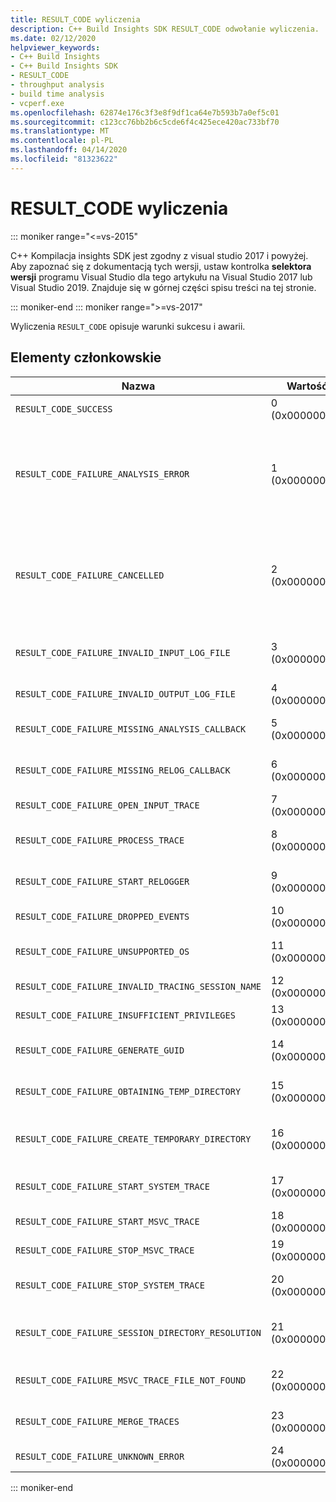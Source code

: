 ```yaml
---
title: RESULT_CODE wyliczenia
description: C++ Build Insights SDK RESULT_CODE odwołanie wyliczenia.
ms.date: 02/12/2020
helpviewer_keywords:
- C++ Build Insights
- C++ Build Insights SDK
- RESULT_CODE
- throughput analysis
- build time analysis
- vcperf.exe
ms.openlocfilehash: 62874e176c3f3e8f9df1ca64e7b593b7a0ef5c01
ms.sourcegitcommit: c123cc76bb2b6c5cde6f4c425ece420ac733bf70
ms.translationtype: MT
ms.contentlocale: pl-PL
ms.lasthandoff: 04/14/2020
ms.locfileid: "81323622"
---
```

# <a name="result_code-enum"></a>RESULT_CODE wyliczenia

::: moniker range="<=vs-2015"

C++ Kompilacja insights SDK jest zgodny z visual studio 2017 i powyżej. Aby zapoznać się z dokumentacją tych wersji, ustaw kontrolka **selektora wersji** programu Visual Studio dla tego artykułu na Visual Studio 2017 lub Visual Studio 2019. Znajduje się w górnej części spisu treści na tej stronie.

::: moniker-end
::: moniker range=">=vs-2017"

Wyliczenia `RESULT_CODE` opisuje warunki sukcesu i awarii.

## <a name="members"></a>Elementy członkowskie

| Nazwa | Wartość | Opis |
|--|--|--|
| `RESULT_CODE_SUCCESS` | 0 (0x00000000) | Operacja zakończyła się pomyślnie. |
| `RESULT_CODE_FAILURE_ANALYSIS_ERROR` | 1 (0x00000001) | Jedną z funkcji wywołania zwrotnego w [ANALYSIS_DESCRIPTOR](analysis-descriptor-struct.md) lub `CALLBACK_CODE_ANALYSIS_FAILURE` [RELOG_DESCRIPTOR](relog-descriptor-struct.md) zwrócona wartość. Ta wartość jest członkiem [CALLBACK_CODE](callback-code-enum.md) wyliczenia. |
| `RESULT_CODE_FAILURE_CANCELLED` | 2 (0x00000002) | Jedną z funkcji wywołania zwrotnego w [ANALYSIS_DESCRIPTOR](analysis-descriptor-struct.md) lub `CALLBACK_CODE_ANALYSIS_CANCEL` [RELOG_DESCRIPTOR](relog-descriptor-struct.md) zwrócona wartość. Ta wartość jest członkiem [CALLBACK_CODE](callback-code-enum.md) wyliczenia. |
| `RESULT_CODE_FAILURE_INVALID_INPUT_LOG_FILE` | 3 (0x00000003) | Określony śledzenia zdarzeń wejściowych dla systemu Windows (ETW) jest nieprawidłowy. |
| `RESULT_CODE_FAILURE_INVALID_OUTPUT_LOG_FILE` | 4 (0x00000004) | Określony wynikowy ślad ETW jest nieprawidłowy. |
| `RESULT_CODE_FAILURE_MISSING_ANALYSIS_CALLBACK` | 5 (0x00000005) | Struktura [ANALYSIS_CALLBACKS](analysis-callbacks-struct.md) nie została poprawnie zainicjowana. |
| `RESULT_CODE_FAILURE_MISSING_RELOG_CALLBACK` | 6 (0x00000006) | Struktura [RELOG_CALLBACKS](relog-callbacks-struct.md) nie została poprawnie zainicjowana. |
| `RESULT_CODE_FAILURE_OPEN_INPUT_TRACE` | 7 (0x00000007) | Nie można otworzyć wejściowego śledzenia ETW. |
| `RESULT_CODE_FAILURE_PROCESS_TRACE` | 8 (0x00000008) | Wystąpił błąd podczas przetwarzania wejściowego śledzenia ETW. |
| `RESULT_CODE_FAILURE_START_RELOGGER` | 9 (0x00000009) | Wystąpił błąd podczas próby uruchomienia sesji ponownego rejestrowania. |
| `RESULT_CODE_FAILURE_DROPPED_EVENTS` | 10 (0x0000000A) | Śledzenia ETW wejścia brakuje ważnych zdarzeń. |
| `RESULT_CODE_FAILURE_UNSUPPORTED_OS` | 11 (0x0000000B) | Aplikacja C++ Build Insights jest korzystać z nieobsługiconej wersji systemu Windows. |
| `RESULT_CODE_FAILURE_INVALID_TRACING_SESSION_NAME` | 12 (0x000000C) | Podana nazwa sesji jest nieprawidłowa. |
| `RESULT_CODE_FAILURE_INSUFFICIENT_PRIVILEGES` | 13 (0x0000000D) | Ta operacja wymaga uprawnień administratora. |
| `RESULT_CODE_FAILURE_GENERATE_GUID` | 14 (0x0000000E) | Wystąpił błąd podczas generowania identyfikatora GUID. |
| `RESULT_CODE_FAILURE_OBTAINING_TEMP_DIRECTORY` | 15 (0x000000F) | Wystąpił błąd podczas próby określenia ścieżki katalogu tymczasowego. |
| `RESULT_CODE_FAILURE_CREATE_TEMPORARY_DIRECTORY` | 16 (0x00000010) | Wystąpił błąd podczas próby utworzenia katalogu tymczasowego dla rozpoczętej sesji śledzenia. |
| `RESULT_CODE_FAILURE_START_SYSTEM_TRACE` | 17 (0x00000011) | Wystąpił błąd podczas próby uruchomienia śledzenia systemu. |
| `RESULT_CODE_FAILURE_START_MSVC_TRACE` | 18 (0x00000012) | Wystąpił błąd podczas próby uruchomienia śledzenia MSVC. |
| `RESULT_CODE_FAILURE_STOP_MSVC_TRACE` | 19 (0x00000013) | Wystąpił błąd podczas próby zatrzymania śledzenia MSVC. |
| `RESULT_CODE_FAILURE_STOP_SYSTEM_TRACE` | 20 (0x00000014) | Wystąpił błąd podczas próby uruchomienia śledzenia systemu. |
| `RESULT_CODE_FAILURE_SESSION_DIRECTORY_RESOLUTION` | 21 (0x00000015) | Śledzenie zostało zatrzymane, ale nie można odnaleźć katalogu tymczasowego sesji śledzenia. |
| `RESULT_CODE_FAILURE_MSVC_TRACE_FILE_NOT_FOUND` | 22 (0x00000016) | Nie można odnaleźć pliku śledzenia dla zatrzymanego śledzenia MSVC. |
| `RESULT_CODE_FAILURE_MERGE_TRACES` | 23 (0x00000017) | Wystąpił błąd podczas scalania śladów przy użyciu kontroli śledzenia jądra. |
| `RESULT_CODE_FAILURE_UNKNOWN_ERROR` | 24 (0x00000018) | Wystąpił nieznany błąd. |

::: moniker-end
